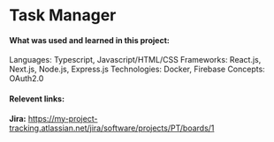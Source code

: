 
# Task Manager

#### What was used and learned in this project:

Languages: Typescript, Javascript/HTML/CSS
Frameworks: React.js, Next.js, Node.js, Express.js
Technologies: Docker, Firebase
Concepts: OAuth2.0

#### Relevent links:
**Jira:** https://my-project-tracking.atlassian.net/jira/software/projects/PT/boards/1
